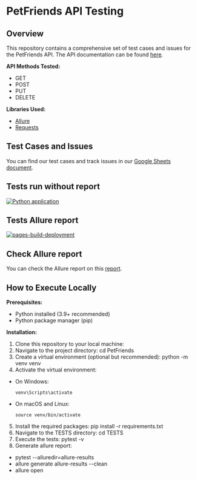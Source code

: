 # PetFriends API Testing

## Overview

This repository contains a comprehensive set of test cases and issues for the PetFriends API. 
The API documentation can be found [here](https://petfriends.skillfactory.ru/apidocs/#/).

**API Methods Tested:**
- GET
- POST
- PUT
- DELETE

**Libraries Used:**
- [Allure](https://docs.qameta.io/allure/)
- [Requests](https://docs.python-requests.org/en/latest/)

## Test Cases and Issues

You can find our test cases and track issues in our [Google Sheets document](https://docs.google.com/spreadsheets/d/1Q1qjP4xNNqfmabxxUShZDmxZhvL3y1KzYyW1J2LAIM4/edit?usp=sharing).

## Tests run without report
[![Python application](https://github.com/eeefimov/PetFriends_API_tests/actions/workflows/run_tests.yml/badge.svg?branch=master)](https://github.com/eeefimov/PetFriends_API_tests/actions/workflows/run_tests.yml)

## Tests Allure report
[![pages-build-deployment](https://github.com/eeefimov/PetFriends_API_tests/actions/workflows/pages/pages-build-deployment/badge.svg)](https://github.com/eeefimov/PetFriends_API_tests/actions/workflows/pages/pages-build-deployment)

## Check Allure report
You can check the Allure report on this [report](https://eeefimov.github.io/PetFriends_API_tests/).

## How to Execute Locally

**Prerequisites:**
- Python installed (3.9+ recommended)
- Python package manager (pip)

**Installation:**

1. Clone this repository to your local machine:
2. Navigate to the project directory: cd PetFriends
3. Create a virtual environment (optional but recommended): python -m venv venv
4. Activate the virtual environment:
- On Windows:
  ```
  venv\Scripts\activate
  ```
- On macOS and Linux:
  ```
  source venv/bin/activate
  ```

5. Install the required packages: pip install -r requirements.txt
6. Navigate to the TESTS directory: cd TESTS
7. Execute the tests: pytest -v
8. Generate allure report:
- pytest --alluredir=allure-results
- allure generate allure-results --clean   
- allure open  
